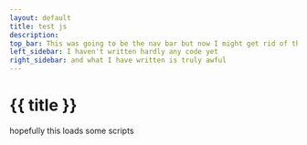 ```yaml
---
layout: default
title: test js
description:
top_bar: This was going to be the nav bar but now I might get rid of this lol.
left_sidebar: I haven't written hardly any code yet
right_sidebar: and what I have written is truly awful
---
```

# {{ title }}

<link rel="stylesheet" href="https://uicdn.toast.com/calendar/latest/toastui-calendar.min.css" />

hopefully this loads some scripts

<div id="calendar" style="height: 1200px;"></div>


<link rel="stylesheet" href="https://uicdn.toast.com/calendar/latest/toastui-calendar.min.css" />
<script src="https://uicdn.toast.com/calendar/latest/toastui-calendar.min.js"></script>
<script src="{{ '/assets/js/calendar_test.js' | url }}" defer></script>